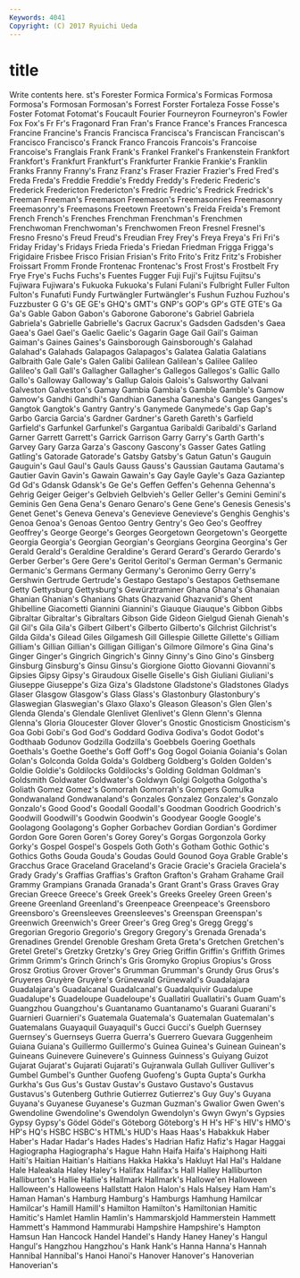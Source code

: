 ```yaml
---
Keywords: 4041 
Copyright: (C) 2017 Ryuichi Ueda
---
```


# title

Write contents here.
st's Forester Formica Formica's Formicas Formosa Formosa's Formosan
Formosan's Forrest Forster Fortaleza Fosse Fosse's Foster Fotomat Fotomat's Foucault
Fourier Fourneyron Fourneyron's Fowler Fox Fox's Fr Fr's Fragonard Fran
Fran's France France's Frances Francesca Francine Francine's Francis Francisca Francisca's
Franciscan Franciscan's Francisco Francisco's Franck Franco Francois Francois's Francoise Francoise's
Franglais Frank Frank's Frankel Frankel's Frankenstein Frankfort Frankfort's Frankfurt Frankfurt's
Frankfurter Frankie Frankie's Franklin Franks Franny Franny's Franz Franz's Fraser
Frazier Frazier's Fred Fred's Freda Freda's Freddie Freddie's Freddy Freddy's
Frederic Frederic's Frederick Fredericton Fredericton's Fredric Fredric's Fredrick Fredrick's Freeman
Freeman's Freemason Freemason's Freemasonries Freemasonry Freemasonry's Freemasons Freetown Freetown's Freida
Freida's Fremont French French's Frenches Frenchman Frenchman's Frenchmen Frenchwoman Frenchwoman's
Frenchwomen Freon Fresnel Fresnel's Fresno Fresno's Freud Freud's Freudian Frey
Frey's Freya Freya's Fri Fri's Friday Friday's Fridays Frieda Frieda's
Friedan Friedman Frigga Frigga's Frigidaire Frisbee Frisco Frisian Frisian's Frito
Frito's Fritz Fritz's Frobisher Froissart Fromm Fronde Frontenac Frontenac's Frost
Frost's Frostbelt Fry Frye Frye's Fuchs Fuchs's Fuentes Fugger Fuji
Fuji's Fujitsu Fujitsu's Fujiwara Fujiwara's Fukuoka Fukuoka's Fulani Fulani's Fulbright
Fuller Fulton Fulton's Funafuti Fundy Furtwängler Furtwängler's Fushun Fuzhou Fuzhou's
Fuzzbuster G G's GE GE's GHQ's GMT's GNP's GOP's GP's
GTE GTE's Ga Ga's Gable Gabon Gabon's Gaborone Gaborone's Gabriel
Gabriela Gabriela's Gabrielle Gabrielle's Gacrux Gacrux's Gadsden Gadsden's Gaea Gaea's
Gael Gael's Gaelic Gaelic's Gagarin Gage Gail Gail's Gaiman Gaiman's
Gaines Gaines's Gainsborough Gainsborough's Galahad Galahad's Galahads Galapagos Galapagos's Galatea
Galatia Galatians Galbraith Gale Gale's Galen Galibi Galilean Galilean's Galilee
Galileo Galileo's Gall Gall's Gallagher Gallagher's Gallegos Gallegos's Gallic Gallo
Gallo's Galloway Galloway's Gallup Galois Galois's Galsworthy Galvani Galveston Galveston's
Gamay Gambia Gambia's Gamble Gamble's Gamow Gamow's Gandhi Gandhi's Gandhian
Ganesha Ganesha's Ganges Ganges's Gangtok Gangtok's Gantry Gantry's Ganymede Ganymede's
Gap Gap's Garbo Garcia Garcia's Gardner Gardner's Gareth Gareth's Garfield
Garfield's Garfunkel Garfunkel's Gargantua Garibaldi Garibaldi's Garland Garner Garrett Garrett's
Garrick Garrison Garry Garry's Garth Garth's Garvey Gary Garza Garza's
Gascony Gascony's Gasser Gates Gatling Gatling's Gatorade Gatorade's Gatsby Gatsby's
Gatun Gatun's Gauguin Gauguin's Gaul Gaul's Gauls Gauss Gauss's Gaussian
Gautama Gautama's Gautier Gavin Gavin's Gawain Gawain's Gay Gayle Gayle's
Gaza Gaziantep Gd Gd's Gdansk Gdansk's Ge Ge's Geffen Geffen's
Gehenna Gehenna's Gehrig Geiger Geiger's Gelbvieh Gelbvieh's Geller Geller's Gemini
Gemini's Geminis Gen Gena Gena's Genaro Genaro's Gene Gene's Genesis
Genesis's Genet Genet's Geneva Geneva's Genevieve Genevieve's Genghis Genghis's Genoa
Genoa's Genoas Gentoo Gentry Gentry's Geo Geo's Geoffrey Geoffrey's George
George's Georges Georgetown Georgetown's Georgette Georgia Georgia's Georgian Georgian's Georgians
Georgina Georgina's Ger Gerald Gerald's Geraldine Geraldine's Gerard Gerard's Gerardo
Gerardo's Gerber Gerber's Gere Gere's Geritol Geritol's German German's Germanic
Germanic's Germans Germany Germany's Geronimo Gerry Gerry's Gershwin Gertrude Gertrude's
Gestapo Gestapo's Gestapos Gethsemane Getty Gettysburg Gettysburg's Gewürztraminer Ghana Ghana's
Ghanaian Ghanian Ghanian's Ghanians Ghats Ghazvanid Ghazvanid's Ghent Ghibelline Giacometti
Giannini Giannini's Giauque Giauque's Gibbon Gibbs Gibraltar Gibraltar's Gibraltars Gibson
Gide Gideon Gielgud Gienah Gienah's Gil Gil's Gila Gila's Gilbert
Gilbert's Gilberto Gilberto's Gilchrist Gilchrist's Gilda Gilda's Gilead Giles Gilgamesh
Gill Gillespie Gillette Gillette's Gilliam Gilliam's Gillian Gillian's Gilligan Gilligan's
Gilmore Gilmore's Gina Gina's Ginger Ginger's Gingrich Gingrich's Ginny Ginny's
Gino Gino's Ginsberg Ginsburg Ginsburg's Ginsu Ginsu's Giorgione Giotto Giovanni
Giovanni's Gipsies Gipsy Gipsy's Giraudoux Giselle Giselle's Gish Giuliani Giuliani's
Giuseppe Giuseppe's Giza Giza's Gladstone Gladstone's Gladstones Gladys Glaser Glasgow
Glasgow's Glass Glass's Glastonbury Glastonbury's Glaswegian Glaswegian's Glaxo Glaxo's Gleason
Gleason's Glen Glen's Glenda Glenda's Glendale Glenlivet Glenlivet's Glenn Glenn's
Glenna Glenna's Gloria Gloucester Glover Glover's Gnostic Gnosticism Gnosticism's Goa
Gobi Gobi's God God's Goddard Godiva Godiva's Godot Godot's Godthaab
Godunov Godzilla Godzilla's Goebbels Goering Goethals Goethals's Goethe Goethe's Goff
Goff's Gog Gogol Goiania Goiania's Golan Golan's Golconda Golda Golda's
Goldberg Goldberg's Golden Golden's Goldie Goldie's Goldilocks Goldilocks's Golding Goldman
Goldman's Goldsmith Goldwater Goldwater's Goldwyn Golgi Golgotha Golgotha's Goliath Gomez
Gomez's Gomorrah Gomorrah's Gompers Gomulka Gondwanaland Gondwanaland's Gonzales Gonzalez Gonzalez's
Gonzalo Gonzalo's Good Good's Goodall Goodall's Goodman Goodrich Goodrich's Goodwill
Goodwill's Goodwin Goodwin's Goodyear Google Google's Goolagong Goolagong's Gopher Gorbachev
Gordian Gordian's Gordimer Gordon Gore Goren Goren's Gorey Gorey's Gorgas
Gorgonzola Gorky Gorky's Gospel Gospel's Gospels Goth Goth's Gotham Gothic
Gothic's Gothics Goths Gouda Gouda's Goudas Gould Gounod Goya Grable
Grable's Gracchus Grace Graceland Graceland's Gracie Gracie's Graciela Graciela's Grady
Grady's Graffias Graffias's Grafton Grafton's Graham Grahame Grail Grammy Grampians
Granada Granada's Grant Grant's Grass Graves Gray Grecian Greece Greece's
Greek Greek's Greeks Greeley Green Green's Greene Greenland Greenland's Greenpeace
Greenpeace's Greensboro Greensboro's Greensleeves Greensleeves's Greenspan Greenspan's Greenwich Greenwich's Greer
Greer's Greg Greg's Gregg Gregg's Gregorian Gregorio Gregorio's Gregory Gregory's
Grenada Grenada's Grenadines Grendel Grenoble Gresham Greta Greta's Gretchen Gretchen's
Gretel Gretel's Gretzky Gretzky's Grey Grieg Griffin Griffin's Griffith Grimes
Grimm Grimm's Grinch Grinch's Gris Gromyko Gropius Gropius's Gross Grosz
Grotius Grover Grover's Grumman Grumman's Grundy Grus Grus's Gruyeres Gruyère
Gruyère's Grünewald Grünewald's Guadalajara Guadalajara's Guadalcanal Guadalcanal's Guadalquivir Guadalupe Guadalupe's
Guadeloupe Guadeloupe's Guallatiri Guallatiri's Guam Guam's Guangzhou Guangzhou's Guantanamo Guantanamo's
Guarani Guarani's Guarnieri Guarnieri's Guatemala Guatemala's Guatemalan Guatemalan's Guatemalans Guayaquil
Guayaquil's Gucci Gucci's Guelph Guernsey Guernsey's Guernseys Guerra Guerra's Guerrero
Guevara Guggenheim Guiana Guiana's Guillermo Guillermo's Guinea Guinea's Guinean Guinean's
Guineans Guinevere Guinevere's Guinness Guinness's Guiyang Guizot Gujarat Gujarat's Gujarati
Gujarati's Gujranwala Gullah Gulliver Gulliver's Gumbel Gumbel's Gunther Guofeng Guofeng's
Gupta Gupta's Gurkha Gurkha's Gus Gus's Gustav Gustav's Gustavo Gustavo's
Gustavus Gustavus's Gutenberg Guthrie Gutierrez Gutierrez's Guy Guy's Guyana Guyana's
Guyanese Guyanese's Guzman Guzman's Gwalior Gwen Gwen's Gwendoline Gwendoline's Gwendolyn
Gwendolyn's Gwyn Gwyn's Gypsies Gypsy Gypsy's Gödel Gödel's Göteborg Göteborg's
H H's HF's HIV's HMO's HP's HQ's HSBC HSBC's HTML's
HUD's Haas Haas's Habakkuk Haber Haber's Hadar Hadar's Hades Hades's
Hadrian Hafiz Hafiz's Hagar Haggai Hagiographa Hagiographa's Hague Hahn Haifa
Haifa's Haiphong Haiti Haiti's Haitian Haitian's Haitians Hakka Hakka's Hakluyt
Hal Hal's Haldane Hale Haleakala Haley Haley's Halifax Halifax's Hall
Halley Halliburton Halliburton's Hallie Hallie's Hallmark Hallmark's Hallowe'en Halloween Halloween's
Halloweens Hallstatt Halon Halon's Hals Halsey Ham Ham's Haman Haman's
Hamburg Hamburg's Hamburgs Hamhung Hamilcar Hamilcar's Hamill Hamill's Hamilton Hamilton's
Hamiltonian Hamitic Hamitic's Hamlet Hamlin Hamlin's Hammarskjold Hammerstein Hammett Hammett's
Hammond Hammurabi Hampshire Hampshire's Hampton Hamsun Han Hancock Handel Handel's
Handy Haney Haney's Hangul Hangul's Hangzhou Hangzhou's Hank Hank's Hanna
Hanna's Hannah Hannibal Hannibal's Hanoi Hanoi's Hanover Hanover's Hanoverian Hanoverian's
